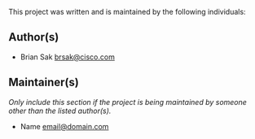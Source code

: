 This project was written and is maintained by the following individuals:

## Author(s)

* Brian Sak <brsak@cisco.com>


## Maintainer(s)

_Only include this section if the project is being maintained by someone other than the listed author(s)._

* Name <email@domain.com>
